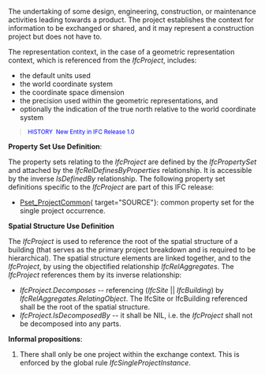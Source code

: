 ﻿The undertaking of some design, engineering, construction, or maintenance activities leading towards a product. The project establishes the context for information to be exchanged or shared, and it may represent a construction project but does not have to.

The representation context, in the case of a geometric representation context, which is referenced from the _IfcProject_, includes:

* the default units used
* the world coordinate system
* the coordinate space dimension
* the precision used within the geometric representations, and
* optionally the indication of the true north relative to the world coordinate system

> <small><font color="#0000ff">HISTORY&nbsp;
New Entity in IFC Release 1.0</font></small>

****Property Set Use Definition****:

The property sets relating to the _IfcProject_ are defined by the _IfcPropertySet_ and attached by the _IfcRelDefinesByProperties_ relationship. It is accessible by the inverse _IsDefinedBy_ relationship. The following property set definitions specific to the _IfcProject_ are part of this IFC release:

* [Pset_ProjectCommon](../../psd/IfcKernel/Pset_ProjectCommon.xml){ target="SOURCE"}: common property set for the single project occurrence.

****Spatial Structure Use Definition****

The _IfcProject_ is used to reference the root of&nbsp;the spatial structure of a building (that serves as the primary project breakdown and is required to be hierarchical). The spatial structure elements are linked together, and to the _IfcProject_, by using the objectified relationship _IfcRelAggregates_. The _IfcProject_ references them by its inverse relationship:

* _IfcProject.Decomposes_ -- referencing (_IfcSite_ || _IfcBuilding_) by _IfcRelAggregates.RelatingObject_. The IfcSite or IfcBuilding referenced shall be the root of the spatial structure.
* _IfcProject.IsDecomposedBy_ -- it shall be NIL, i.e. the _IfcProject_ shall not be decomposed into any parts.

**Informal propositions**:
1. There shall only be one project within the exchange context. This is enforced by the global rule _IfcSingleProjectInstance_.